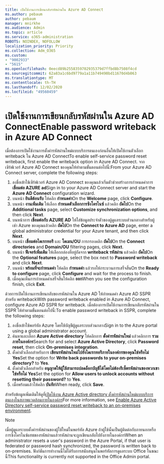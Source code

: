 ```yaml
---
title: เปิดใช้งานการเขียนกลับรหัสผ่านใน Azure AD Connect
ms.author: pebaum
author: pebaum
manager: mnirkhe
ms.audience: Admin
ms.topic: article
ms.service: o365-administration
ROBOTS: NOINDEX, NOFOLLOW
localization_priority: Priority
ms.collection: Adm_O365
ms.custom:
- "9002933"
- "5615"
ms.openlocfilehash: 0eecd89b2558359702935379d7ffbd8b7508f4cd
ms.sourcegitcommit: 62a83a1c6bd9779a1a11b749490bd11670d4b063
ms.translationtype: MT
ms.contentlocale: th-TH
ms.lasthandoff: 12/02/2020
ms.locfileid: "49560459"
---
```

# <a name="enable-password-writeback-in-azure-ad-connect"></a><span data-ttu-id="f079a-102">เปิดใช้งานการเขียนกลับรหัสผ่านใน Azure AD Connect</span><span class="sxs-lookup"><span data-stu-id="f079a-102">Enable password writeback in Azure AD Connect</span></span>

<span data-ttu-id="f079a-103">เมื่อต้องการเปิดใช้งานการตั้งค่ารหัสผ่านใหม่แบบบริการตนเองก่อนอื่นให้เปิดใช้งานตัวเลือก writeback ใน Azure AD Connect</span><span class="sxs-lookup"><span data-stu-id="f079a-103">To enable self-service password reset writeback, first enable the writeback option in Azure AD Connect.</span></span> <span data-ttu-id="f079a-104">จากเซิร์ฟเวอร์ Azure AD Connect ของคุณให้ทำตามขั้นตอนต่อไปนี้:</span><span class="sxs-lookup"><span data-stu-id="f079a-104">From your Azure AD Connect server, complete the following steps:</span></span>

1. <span data-ttu-id="f079a-105">ลงชื่อเข้าใช้เซิร์ฟเวอร์ Azure AD Connect ของคุณแล้วเริ่มตัวช่วยสร้างการกำหนดค่าการ **เชื่อมต่อ AZURE ad**</span><span class="sxs-lookup"><span data-stu-id="f079a-105">Sign in to your Azure AD Connect server and start the **Azure AD Connect** configuration wizard.</span></span>
2. <span data-ttu-id="f079a-106">บนหน้า **ยินดีต้อนรับ** ให้คลิก **กำหนดค่า**</span><span class="sxs-lookup"><span data-stu-id="f079a-106">On the **Welcome** page, click **Configure**.</span></span>
3. <span data-ttu-id="f079a-107">บนหน้า **งานเพิ่มเติม** ให้เลือก **กำหนดตัวเลือกการซิงโครไนซ์** แล้วคลิก **ถัดไป**</span><span class="sxs-lookup"><span data-stu-id="f079a-107">On the **Additional tasks** page, select **Customize synchronization options**, and then click **Next**.</span></span>
4. <span data-ttu-id="f079a-108">บนหน้าการ **เชื่อมต่อกับ AZURE AD** ให้ใส่ข้อมูลประจำตัวของผู้ดูแลระบบส่วนกลางสำหรับผู้เช่า Azure ของคุณแล้วคลิก **ถัดไป**</span><span class="sxs-lookup"><span data-stu-id="f079a-108">On the **Connect to Azure AD** page, enter a global administrator credential for your Azure tenant, and then click **Next**.</span></span>
5. <span data-ttu-id="f079a-109">บนหน้า **เชื่อมต่อไดเรกทอรี** และ **โดเมน/OU** การกรองคลิก **ถัดไป**</span><span class="sxs-lookup"><span data-stu-id="f079a-109">On the **Connect directories** and **Domain/OU** filtering pages, click **Next**.</span></span>
6. <span data-ttu-id="f079a-110">บนหน้า **ฟีเจอร์เพิ่มเติม** ให้เลือกกล่องที่อยู่ถัดจาก **writeback รหัสผ่าน** แล้วคลิก **ถัดไป**</span><span class="sxs-lookup"><span data-stu-id="f079a-110">On the **Optional features** page, select the box next to **Password writeback** and click **Next**.</span></span>
7. <span data-ttu-id="f079a-111">บนหน้า **พร้อมที่จะกำหนดค่า** ให้คลิก **กำหนดค่า** แล้วรอให้กระบวนการเสร็จสิ้น</span><span class="sxs-lookup"><span data-stu-id="f079a-111">On the **Ready to configure** page, click **Configure** and wait for the process to finish.</span></span>
8. <span data-ttu-id="f079a-112">เมื่อคุณเห็นการกำหนดค่าเสร็จสิ้นให้คลิก **ออก**</span><span class="sxs-lookup"><span data-stu-id="f079a-112">When you see the configuration finish, click **Exit**.</span></span>

<span data-ttu-id="f079a-113">ด้วยการเปิดใช้งานการเขียนกลับของรหัสผ่านใน Azure AD ให้กำหนดค่า Azure AD SSPR สำหรับ writeback</span><span class="sxs-lookup"><span data-stu-id="f079a-113">With password writeback enabled in Azure AD Connect, configure Azure AD SSPR for writeback.</span></span>  <span data-ttu-id="f079a-114">เมื่อต้องการเปิดใช้งานการเขียนกลับรหัสผ่านใน SSPR ให้ทำตามขั้นตอนต่อไปนี้:</span><span class="sxs-lookup"><span data-stu-id="f079a-114">To enable password writeback in SSPR, complete the following steps:</span></span>

1. <span data-ttu-id="f079a-115">ลงชื่อเข้าใช้พอร์ทัล Azure โดยใช้บัญชีผู้ดูแลระบบส่วนกลาง</span><span class="sxs-lookup"><span data-stu-id="f079a-115">Sign in to the Azure portal using a global administrator account.</span></span>
2. <span data-ttu-id="f079a-116">ค้นหาและเลือก **Azure Active directory** ให้คลิกการ **ตั้งค่ารหัสผ่านใหม่** แล้วคลิกการ **รวมภายในองค์กร**</span><span class="sxs-lookup"><span data-stu-id="f079a-116">Search for and select **Azure Active Directory**, click **Password reset**, then click **On-premises integration**.</span></span>
3. <span data-ttu-id="f079a-117">ตั้งค่าตัวเลือกสำหรับการ **เขียนรหัสผ่านใหม่ไปยังไดเรกทอรีภายในองค์กรของคุณใช่หรือไม่** **Yes**</span><span class="sxs-lookup"><span data-stu-id="f079a-117">Set the option for **Write back passwords to your on-premises directory?** to **Yes**.</span></span>
4. <span data-ttu-id="f079a-118">ตั้งค่าตัวเลือกสำหรับ **อนุญาตให้ผู้ใช้สามารถปลดล็อกบัญชีได้โดยไม่ต้องรีเซ็ตรหัสผ่านของพวกเขาใช่หรือไม่** **Yes**</span><span class="sxs-lookup"><span data-stu-id="f079a-118">Set the option for **Allow users to unlock accounts without resetting their password?** to **Yes**.</span></span>
5. <span data-ttu-id="f079a-119">เมื่อพร้อมแล้วให้คลิก **บันทึก**</span><span class="sxs-lookup"><span data-stu-id="f079a-119">When ready, click **Save**.</span></span>

<span data-ttu-id="f079a-120">สำหรับข้อมูลเพิ่มเติมให้ดูที่[เปิดใช้งาน Azure Active directory ตั้งค่ารหัสผ่านใหม่แบบบริการตนเองในสภาพแวดล้อมภายในองค์กร](https://docs.microsoft.com/azure/active-directory/authentication/tutorial-enable-sspr-writeback)</span><span class="sxs-lookup"><span data-stu-id="f079a-120">For more information, see [Enable Azure Active Directory self-service password reset writeback to an on-premises environment](https://docs.microsoft.com/azure/active-directory/authentication/tutorial-enable-sspr-writeback).</span></span>

> [!NOTE]
>  <span data-ttu-id="f079a-121">เมื่อผู้ดูแลระบบตั้งค่ารหัสผ่านของผู้ใช้ใหม่ในพอร์ทัล Azure ถ้าผู้ใช้นั้นเป็นผู้ติดต่อกับภายนอกหรือการซิงโครไนซ์แฮชของรหัสผ่านแล้วรหัสผ่านจะถูกเขียนกลับไปยังภายในองค์กร</span><span class="sxs-lookup"><span data-stu-id="f079a-121">When an administrator resets a user's password in the Azure Portal, if that user is federated or password hash synchronized, the password is written back to on-premises.</span></span> <span data-ttu-id="f079a-122">ฟังก์ชันการทำงานนี้ไม่ได้รับการสนับสนุนในพอร์ทัลการดูแลระบบ Office ในขณะนี้</span><span class="sxs-lookup"><span data-stu-id="f079a-122">This functionality is currently not supported in the Office Admin portal.</span></span>